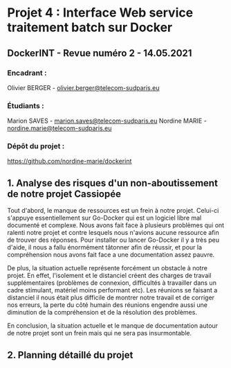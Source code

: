 # Projet 4 : Interface Web service traitement batch sur Docker

## DockerINT - Revue numéro 2 - 14.05.2021

### Encadrant :
Olivier BERGER		- olivier.berger@telecom-sudparis.eu
### Étudiants :
Marion SAVES 		- marion.saves@telecom-sudparis.eu
Nordine MARIE		- nordine.marie@telecom-sudparis.eu
### Dépôt du projet : 
https://github.com/nordine-marie/dockerint


## 1. Analyse des risques d'un non-aboutissement de notre projet Cassiopée

Tout d'abord, le manque de ressources est un frein à notre projet. Celui-ci s'appuye essentiellement sur Go-Docker qui est un logiciel libre mal documenté et complexe. Nous avons fait face à plusieurs problèmes qui ont ralenti notre projet et contre lesquels nous n'avions aucune ressource afin de trouver des réponses. Pour installer ou lancer Go-Docker il y a très peu d'aide, il nous a fallu énormément tâtonner afin de réussir, et pour la compréhension nous avons fait face a une documentation assez pauvre.

De plus, la situation actuelle représente forcément un obstacle à notre projet. En effet, l'isolement et le distanciel créent des charges de travail supplémentaires  (problèmes de connexion, difficultés à travailler dans un cadre stimulant, matériel moins performant etc). Les réunions se faisant a distanciel il nous était plus difficile de montrer notre travail et de corriger nos erreurs, la perte du côté humain des réunions engendre aussi une diminution de la compréhension et de la résolution des problèmes. 

En conclusion, la situation actuelle et le manque de documentation autour de notre projet sont un frein mais qui ne sera pas insurmontable.

## 2. Planning détaillé du projet

